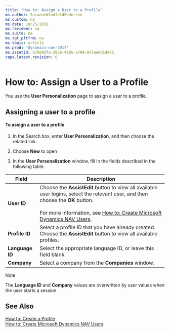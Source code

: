 ```yaml
---
title: "How to: Assign a User to a Profile"
ms.author: SusanneWindfeldPedersen
ms.custom: na
ms.date: 10/25/2016
ms.reviewer: na
ms.suite: na
ms.tgt_pltfrm: na
ms.topic: article
ms.prod: "dynamics-nav-2017"
ms.assetid: a70e92fa-2956-4895-a798-975ae0d1d475
caps.latest.revision: 6
---
```


# How to: Assign a User to a Profile
You use the **User Personalization** page to assign a user to a profile.  
  
## Assigning a user to a profile  
  
#### To assign a user to a profile  
  
1.  In the Search box, enter **User Personalization**, and then choose the related link.  
  
2.  Choose **New** to open  
  
3.  In the **User Personalization** window, fill in the fields described in the following table.  
  
|Field    |Description|  
|---------|---------------------------------------|  
|**User ID**|Choose the **AssistEdit** button to view all available user logins, select the relevant user, and then choose the **OK** button.<br /><br /> For more information, see [How to: Create Microsoft Dynamics NAV Users](How-to--Create-Microsoft-Dynamics-NAV-Users.md).|  
|**Profile ID**|Select a profile ID that you have already created. Choose the **AssistEdit** button to view all available profiles.|  
|**Language ID**|Select the appropriate language ID, or leave this field blank.|  
|**Company**|Select a company from the **Companies** window.|  
  
> [!NOTE]  
>  The **Language ID** and **Company** values are overwritten by user values when the user starts a session.  
  
## See Also  
 [How to: Create a Profile](how-to-create-a-profile.md)   
 [How to: Create Microsoft Dynamics NAV Users](How-to--Create-Microsoft-Dynamics-NAV-Users.md)